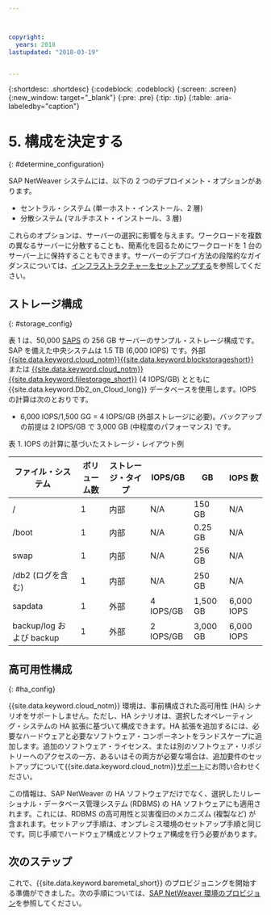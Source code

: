 ```yaml
---



copyright:
  years: 2018
lastupdated: "2018-03-19"


---
```


{:shortdesc: .shortdesc}
{:codeblock: .codeblock}
{:screen: .screen}
{:new_window: target="_blank"}
{:pre: .pre}
{:tip: .tip}
{:table: .aria-labeledby="caption"}


# 5. 構成を決定する
{: #determine_configuration}

SAP NetWeaver システムには、以下の 2 つのデプロイメント・オプションがあります。
  * セントラル・システム (単一ホスト・インストール、2 層)
  * 分散システム (マルチホスト・インストール、3 層)
  
これらのオプションは、サーバーの選択に影響を与えます。ワークロードを複数の異なるサーバーに分散することも、簡素化を図るためにワークロードを 1 台のサーバー上に保持することもできます。サーバーのデプロイ方法の段階的なガイダンスについては、[インフラストラクチャーをセットアップする](/docs/infrastructure/sap-netweaver/sap-setting-up-infrastructure.html#set_up_infrastructure)を参照してください。

## ストレージ構成
{: #storage_config}

表 1 は、50,000 [SAPS](docs/infrastructure/sap-netweaver/sap-size-server.html) の 256 GB サーバーのサンプル・ストレージ構成です。SAP を備えた中央システムは 1.5 TB (6,000 IOPS) です。外部 [{{site.data.keyword.cloud_notm}}{{site.data.keyword.blockstorageshort}}](https://console.bluemix.net/docs/infrastructure/BlockStorage/index.html#getting-started-with-block-storage) または [{{site.data.keyword.cloud_notm}} {{site.data.keyword.filestorage_short}}](https://console.bluemix.net/docs/infrastructure/FileStorage/index.html#getting-started-with-file-storage) (4 IOPS/GB) とともに {{site.data.keyword.Db2_on_Cloud_long}} データベースを使用します。IOPS の計算は次のとおりです。

  * 6,000 IOPS/1,500 GG = 4 IOPS/GB (外部ストレージに必要)。バックアップの前提は 2 IOPS/GB で 3,000 GB (中程度のパフォーマンス) です。
  
表 1. IOPS の計算に基づいたストレージ・レイアウト例

| ファイル・システム | ボリューム数 | ストレージ・タイプ | IOPS/GB | GB | IOPS 数 |
| --- | --- | --- | --- | --- | --- |
| / | 1 | 内部 | N/A | 150 GB | N/A |
| /boot | 1 | 内部 | N/A | 0.25 GB | N/A |
| swap | 1 | 内部 | N/A | 256 GB | N/A |
| /db2 (ログを含む) | 1 | 内部 | N/A | 250 GB | N/A |
| sapdata | 1 | 外部 | 4 IOPS/GB | 1,500 GB | 6,000 IOPS |
| backup/log および backup | 1 | 外部 | 2 IOPS/GB | 3,000 GB | 6,000 IOPS |

## 高可用性構成
{: #ha_config}

{{site.data.keyword.cloud_notm}} 環境は、事前構成された高可用性 (HA) シナリオをサポートしません。ただし、HA シナリオは、選択したオペレーティング・システムの HA 拡張に基づいて構成できます。HA 拡張を追加するには、必要なハードウェアと必要なソフトウェア・コンポーネントをランドスケープに追加します。追加のソフトウェア・ライセンス、または別のソフトウェア・リポジトリーへのアクセスの一方、あるいはその両方が必要な場合は、追加要件のセットアップについて{{site.data.keyword.cloud_notm}}[サポート](https://console.bluemix.net/docs/get-support/howtogetsupport.html#getting-customer-support)にお問い合わせください。

この情報は、SAP NetWeaver の HA ソフトウェアだけでなく、選択したリレーショナル・データベース管理システム (RDBMS) の HA ソフトウェアにも適用されます。これには、RDBMS の高可用性と災害復旧のメカニズム (複製など) が含まれます。セットアップ手順は、オンプレミス環境のセットアップ手順と同じです。同じ手順でハードウェア構成とソフトウェア構成を行う必要があります。

## 次のステップ

これで、{{site.data.keyword.baremetal_short}} のプロビジョニングを開始する準備ができました。次の手順については、[SAP NetWeaver 環境のプロビジョン](/docs/infrastructure/sap-netweaver/sap-provision-environment.html)を参照してください。
  
  


